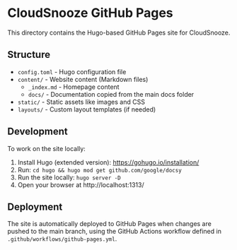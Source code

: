 # CloudSnooze GitHub Pages

This directory contains the Hugo-based GitHub Pages site for CloudSnooze.

## Structure

- `config.toml` - Hugo configuration file
- `content/` - Website content (Markdown files)
  - `_index.md` - Homepage content
  - `docs/` - Documentation copied from the main docs folder
- `static/` - Static assets like images and CSS
- `layouts/` - Custom layout templates (if needed)

## Development

To work on the site locally:

1. Install Hugo (extended version): https://gohugo.io/installation/
2. Run: `cd hugo && hugo mod get github.com/google/docsy`
3. Run the site locally: `hugo server -D`
4. Open your browser at http://localhost:1313/

## Deployment

The site is automatically deployed to GitHub Pages when changes are pushed to the main branch, using the GitHub Actions workflow defined in `.github/workflows/github-pages.yml`.